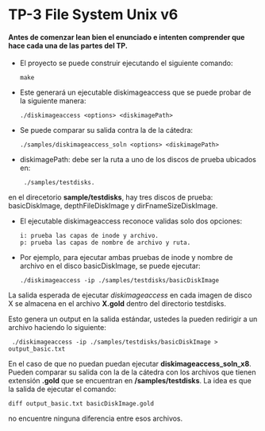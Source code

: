 # TP-3 File System Unix v6 

#### Antes de comenzar lean bien el enunciado e intenten comprender que hace cada una de las partes del TP.

- El proyecto se puede construir ejecutando el siguiente comando:
  
      make
- Este generará un ejecutable diskimageaccess que se puede probar de la siguiente manera:

      ./diskimageaccess ​<options>​ ​<diskimagePath>

- Se puede comparar su salida contra la de la cátedra:

      ./samples/diskimageaccess_soln ​<options>​ ​<diskimagePath>

- diskimagePath: debe ser la ruta a uno de los discos de prueba ubicados en:

       ./samples/testdisks. 

en el direcetorio **sample/testdisks**, hay tres discos de prueba: basicDiskImage, depthFileDiskImage y dirFnameSizeDiskImage.

- El ejecutable diskimageaccess reconoce validas solo dos opciones:

      i: prueba las capas de inode y archivo.
      p: prueba las capas de nombre de archivo y ruta.

- Por ejemplo, para ejecutar ambas pruebas de inode y nombre de archivo en el disco basicDiskImage, se puede ejecutar:

      ./diskimageaccess -ip ./samples/testdisks/basicDiskImage
  
La salida esperada de ejecutar *diskimageaccess* en cada imagen de disco X se almacena en el archivo **X.gold** dentro del directorio testdisks.

Esto genera un output en la salida estándar, ustedes la pueden redirigir a un archivo haciendo lo siguiente:

     ./diskimageaccess -ip ./samples/testdisks/basicDiskImage > output_basic.txt


En el caso de que no puedan puedan ejecutar **diskimageaccess_soln_x8**. Pueden comparar su salida con la de la cátedra con los archivos que tienen extensión **.gold** que se encuentran en **/samples/testdisks**. La idea es que la salida de ejecutar el comando:

    diff output_basic.txt basicDiskImage.gold

no encuentre ninguna diferencia entre esos archivos.


